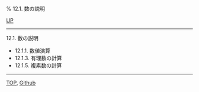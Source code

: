 % 12.1. 数の説明

[UP](12.html)  

---

12.1. 数の説明

- 12.1.1. 数値演算
- 12.1.3. 有理数の計算
- 12.1.5. 複素数の計算

---
[TOP](index.html),  [Github](https://github.com/nptcl/npt-japanese)

